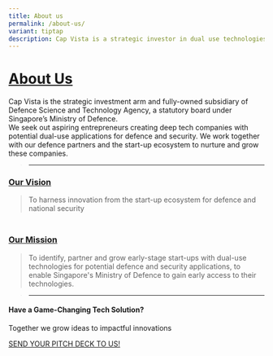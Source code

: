 ```yaml
---
title: About us
permalink: /about-us/
variant: tiptap
description: Cap Vista is a strategic investor in dual use technologies
---
```

<p></p><h1><strong><u>About Us</u></strong></h1><p>Cap Vista is the strategic investment arm and fully-owned subsidiary of Defence Science and Technology Agency, a statutory board under Singapore’s Ministry of Defence.<br>We seek out aspiring entrepreneurs creating deep tech companies with potential dual-use applications for defence and security. We work together with our defence partners and the start-up ecosystem to nurture and grow these companies.</p><blockquote><hr></blockquote><h3><strong><u>Our Vision</u></strong>&nbsp;</h3><blockquote><p>To harness innovation from the start-up ecosystem for defence and national security</p></blockquote><h3><br><strong><u>Our Mission</u></strong></h3><blockquote><p>To identify, partner and grow early-stage start-ups with dual-use technologies for potential defence and security applications, to enable Singapore's Ministry of Defence to gain early access to their technologies.</p></blockquote><p></p><p></p><blockquote><hr></blockquote><h4><strong>Have a Game-Changing Tech Solution?</strong></h4><p>Together we grow ideas to impactful innovations</p><p><u>SEND YOUR PITCH DECK TO US!</u></p><p><a href="https://staging.d27cpvsj0bgj9b.amplifyapp.com/contact-us" class="link-button remove-after is-flex is-vh-centered flex-center" rel="noopener noreferrer nofollow" target="_blank"><br></a></p><p></p>